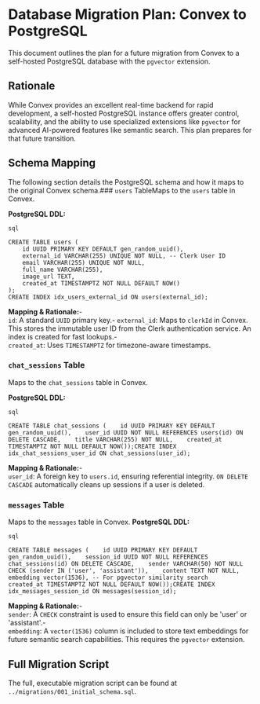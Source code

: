# Database Migration Plan: Convex to PostgreSQL
This document outlines the plan for a future migration from Convex to a self-hosted PostgreSQL database with the `pgvector` extension.

## Rationale
While Convex provides an excellent real-time backend for rapid development, a self-hosted PostgreSQL instance offers greater control, scalability, and the ability to use specialized extensions like `pgvector` for advanced AI-powered features like semantic search. This plan prepares for that future transition.

## Schema Mapping
The following section details the PostgreSQL schema and how it maps to the original Convex schema.### `users` TableMaps to the `users` table in Convex.

**PostgreSQL DDL:**
```
sql

CREATE TABLE users (
    id UUID PRIMARY KEY DEFAULT gen_random_uuid(),
    external_id VARCHAR(255) UNIQUE NOT NULL, -- Clerk User ID
    email VARCHAR(255) UNIQUE NOT NULL,
    full_name VARCHAR(255),
    image_url TEXT,
    created_at TIMESTAMPTZ NOT NULL DEFAULT NOW()
);
CREATE INDEX idx_users_external_id ON users(external_id);
```
**Mapping & Rationale:**-   
`id`: A standard `UUID` primary key.-   `external_id`: Maps to `clerkId` in Convex. This stores the immutable user ID from the Clerk authentication service. An index is created for fast lookups.-   
`created_at`: Uses `TIMESTAMPTZ` for timezone-aware timestamps.

### `chat_sessions` Table
Maps to the `chat_sessions` table in Convex.

**PostgreSQL DDL:**
```
sql

CREATE TABLE chat_sessions (    id UUID PRIMARY KEY DEFAULT gen_random_uuid(),    user_id UUID NOT NULL REFERENCES users(id) ON DELETE CASCADE,    title VARCHAR(255) NOT NULL,    created_at TIMESTAMPTZ NOT NULL DEFAULT NOW());CREATE INDEX idx_chat_sessions_user_id ON chat_sessions(user_id);

```

**Mapping & Rationale:**-   
`user_id`: A foreign key to `users.id`, ensuring referential integrity. 
`ON DELETE CASCADE` automatically cleans up sessions if a user is deleted.

### `messages` Table
Maps to the `messages` table in Convex.
**PostgreSQL DDL:**
```
sql

CREATE TABLE messages (    id UUID PRIMARY KEY DEFAULT gen_random_uuid(),    session_id UUID NOT NULL REFERENCES chat_sessions(id) ON DELETE CASCADE,    sender VARCHAR(50) NOT NULL CHECK (sender IN ('user', 'assistant')),    content TEXT NOT NULL,    embedding vector(1536), -- For pgvector similarity search    created_at TIMESTAMPTZ NOT NULL DEFAULT NOW());CREATE INDEX idx_messages_session_id ON messages(session_id);
```
**Mapping & Rationale:**-   
`sender`: A `CHECK` constraint is used to ensure this field can only be 'user' or 'assistant'.-   
`embedding`: A `vector(1536)` column is included to store text embeddings for future semantic search capabilities. This requires the `pgvector` extension.

## Full Migration Script
The full, executable migration script can be found at `../migrations/001_initial_schema.sql`.

